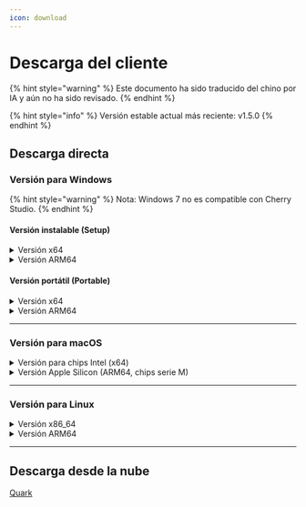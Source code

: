 ```yaml
---
icon: download
---
```

# Descarga del cliente


{% hint style="warning" %}
Este documento ha sido traducido del chino por IA y aún no ha sido revisado.
{% endhint %}




{% hint style="info" %}
Versión estable actual más reciente: v1.5.0
{% endhint %}

## Descarga directa

### Versión para Windows

{% hint style="warning" %}
Nota: Windows 7 no es compatible con Cherry Studio.
{% endhint %}

#### Versión instalable (Setup)

<details>

<summary>Versión x64</summary>

Línea principal:

【[Sitio oficial de Cherry Studio](https://cherry-ai.com/download)】 【[GitHub](https://github.com/CherryHQ/cherry-studio/releases/download/v1.5.0/Cherry-Studio-1.5.0-x64-setup.exe)】

Líneas alternativas:

【[Línea 1](https://download-cf.ocoolai.com/https://github.com/CherryHQ/cherry-studio/releases/download/v1.5.0/Cherry-Studio-1.5.0-x64-setup.exe)】 【[Línea 2](https://download.ocoolai.com/https://github.com/CherryHQ/cherry-studio/releases/download/v1.5.0/Cherry-Studio-1.5.0-x64-setup.exe)】 【[Línea 3](https://download.ocoolai.online/https://github.com/CherryHQ/cherry-studio/releases/download/v1.5.0/Cherry-Studio-1.5.0-x64-setup.exe)】

</details>

<details>

<summary>Versión ARM64</summary>

Línea principal:

【[Sitio oficial de Cherry Studio](https://cherry-ai.com/download)】 【[GitHub](https://github.com/CherryHQ/cherry-studio/releases/download/v1.5.0/Cherry-Studio-1.5.0-arm64-setup.exe)】

Líneas alternativas:

【[Línea 1](https://download-cf.ocoolai.com/https://github.com/CherryHQ/cherry-studio/releases/download/v1.5.0/Cherry-Studio-1.5.0-arm64-setup.exe)】 【[Línea 2](https://download.ocoolai.com/https://github.com/CherryHQ/cherry-studio/releases/download/v1.5.0/Cherry-Studio-1.5.0-arm64-setup.exe)】 【[Línea 3](https://download.ocoolai.online/https://github.com/CherryHQ/cherry-studio/releases/download/v1.5.0/Cherry-Studio-1.5.0-arm64-setup.exe)】

</details>

#### Versión portátil (Portable)

<details>

<summary>Versión x64</summary>

Línea principal:

【[Sitio oficial de Cherry Studio](https://cherry-ai.com/download)】 【[GitHub](https://github.com/CherryHQ/cherry-studio/releases/download/v1.5.0/Cherry-Studio-1.5.0-x64-portable.exe)】

Líneas alternativas:

【[Línea 1](https://download-cf.ocoolai.com/https://github.com/CherryHQ/cherry-studio/releases/download/v1.5.0/Cherry-Studio-1.5.0-x64-portable.exe)】 【[Línea 2](https://download.ocoolai.com/https://github.com/CherryHQ/cherry-studio/releases/download/v1.5.0/Cherry-Studio-1.5.0-x64-portable.exe)】 【[Línea 3](https://download.ocoolai.online/https://github.com/CherryHQ/cherry-studio/releases/download/v1.5.0/Cherry-Studio-1.5.0-x64-portable.exe)】

</details>

<details>

<summary>Versión ARM64</summary>

Línea principal:

【[Sitio oficial de Cherry Studio](https://cherry-ai.com/download)】 【[GitHub](https://github.com/CherryHQ/cherry-studio/releases/download/v1.5.0/Cherry-Studio-1.5.0-arm64-portable.exe)】

Líneas alternativas:

【[Línea 1](https://download-cf.ocoolai.com/https://github.com/CherryHQ/cherry-studio/releases/download/v1.5.0/Cherry-Studio-1.5.0-arm64-portable.exe)】 【[Línea 2](https://download.ocoolai.com/https://github.com/CherryHQ/cherry-studio/releases/download/v1.5.0/Cherry-Studio-1.5.0-arm64-portable.exe)】 【[Línea 3](https://download.ocoolai.online/https://github.com/CherryHQ/cherry-studio/releases/download/v1.5.0/Cherry-Studio-1.5.0-arm64-portable.exe)】

</details>

***

### Versión para macOS

<details>

<summary>Versión para chips Intel (x64)</summary>

Línea principal:

【[Sitio oficial de Cherry Studio](https://cherry-ai.com/download)】 【[GitHub](https://github.com/CherryHQ/cherry-studio/releases/download/v1.5.0/Cherry-Studio-1.5.0-x64.dmg)】

Líneas alternativas:

【[Línea 1](https://download-cf.ocoolai.com/https://github.com/CherryHQ/cherry-studio/releases/download/v1.5.0/Cherry-Studio-1.5.0-x64.dmg)】 【[Línea 2](https://download.ocoolai.com/https://github.com/CherryHQ/cherry-studio/releases/download/v1.5.0/Cherry-Studio-1.5.0-x64.dmg)】 【[Línea 3](https://download.ocoolai.online/https://github.com/CherryHQ/cherry-studio/releases/download/v1.5.0/Cherry-Studio-1.5.0-x64.dmg)】

</details>

<details>

<summary>Versión Apple Silicon (ARM64, chips serie M)</summary>

Línea principal:

【[Sitio oficial de Cherry Studio](https://cherry-ai.com/download)】 【[GitHub](https://github.com/CherryHQ/cherry-studio/releases/download/v1.5.0/Cherry-Studio-1.5.0-arm64.dmg)】

Líneas alternativas:

【[Línea 1](https://download-cf.ocoolai.com/https://github.com/CherryHQ/cherry-studio/releases/download/v1.5.0/Cherry-Studio-1.5.0-arm64.dmg)】 【[Línea 2](https://download.ocoolai.com/https://github.com/CherryHQ/cherry-studio/releases/download/v1.5.0/Cherry-Studio-1.5.0-arm64.dmg)】 【[Línea 3](https://download.ocoolai.online/https://github.com/CherryHQ/cherry-studio/releases/download/v1.5.0/Cherry-Studio-1.5.0-arm64.dmg)】

</details>

***

### Versión para Linux

<details>

<summary>Versión x86_64</summary>

Línea principal:

【[Sitio oficial de Cherry Studio](https://cherring-ai.com/download)】 【[GitHub](https://github.com/CherryHQ/cherry-studio/releases/download/v1.5.0/Cherry-Studio-1.5.0-x86_64.AppImage)】

Líneas alternativas:

【[Línea 1](https://download-cf.ocoolai.com/https://github.com/CherryHQ/cherry-studio/releases/download/v1.5.0/Cherry-Studio-1.5.0-x86_64.AppImage)】 【[Línea 2](https://download.ocoolai.com/https://github.com/CherryHQ/cherry-studio/releases/download/v1.5.0/Cherry-Studio-1.5.0-x86_64.AppImage)】 【[Línea 3](https://download.ocoolai.online/https://github.com/CherryHQ/cherry-studio/releases/download/v1.5.0/Cherry-Studio-1.5.0-x86_64.AppImage)】

</details>

<details>

<summary>Versión ARM64</summary>

Línea principal:

【[Sitio oficial de Cherry Studio](https://cherry-ai.com/download)】 【[GitHub](https://github.com/CherryHQ/cherry-studio/releases/download/v1.5.0/Cherry-Studio-1.5.0-arm64.AppImage)】

Líneas alternativas:

【[Línea 1](https://download-cf.ocoolai.com/https://github.com/CherryHQ/cherry-studio/releases/download/v1.5.0/Cherry-Studio-1.5.0-arm64.AppImage)】 【[Línea 2](https://download.ocoolai.com/https://github.com/CherryHQ/cherry-studio/releases/download/v1.5.0/Cherry-Studio-1.5.0-arm64.AppImage)】 【[Línea 3](https://download.ocoolai.online/https://github.com/CherryHQ/cherry-studio/releases/download/v1.5.0/Cherry-Studio-1.5.0-arm64-AppImage)】(Corrección de URL preservada)

</details>

***

## Descarga desde la nube

[Quark](https://pan.quark.cn/s/c8533a1ec63e#/list/share)
